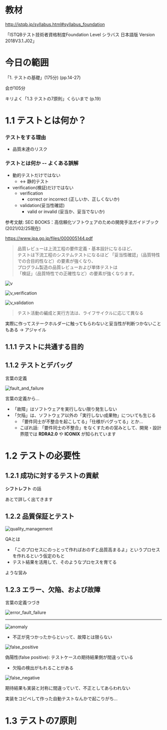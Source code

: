 

# 教材 #

http://jstqb.jp/syllabus.html#syllabus_foundation


「ISTQBテスト技術者資格制度Foundation Level シラバス 日本語版 Version 2018V3.1.J02」


# 今日の範囲 #

「1. テストの基礎」(175分) (pp.14-27)

会が105分

キリよく「1.3 テストの7原則」くらいまで (p.19)



# 1.1 テストとは何か？ #


### テストをする理由 ###

- 品質未達のリスク


### テストとは何か -- よくある誤解 ###

- 動的テストだけではない
    - <-> 静的テスト
- verification(検証)だけではない
    - verification
        - correct or incorrect (正しいか、正しくないか)
    - validation(妥当性確認)
        - valid or invalid (妥当か、妥当でないか)

参考文献: SEC BOOKS：高信頼化ソフトウェアのための開発手法ガイドブック (2021/02/25現在)

https://www.ipa.go.jp/files/000005144.pdf

> 品質レビューは上流工程の要件定義・基本設計になるほど、  
> テストは下流工程のシステムテストになるほど
> 「妥当性確認」（品質特性での合目的性など）の要素が強くなり、  
> プログラム製造の品質レビューおよび単体テストは  
> 「検証」（品質特性での正確性など）の要素が強くなります。

![v](v.drawio.png)

![v_verification](v_verification.drawio.png)

![v_validation](v_validation.drawio.png)

> テスト活動の編成と実行方法は、ライフサイクルに応じて異なる
 
実際に作ってステークホルダーに触ってもらわないと妥当性が判断つかないこともある -> アジャイル


## 1.1.1 テストに共通する目的 ##


## 1.1.2 テストとデバッグ ##

言葉の定義

![fault_and_failure](fault_and_failure.drawio.png)

言葉の定義から...

- 「故障」はソフトウェアを実行しない限り発生しない
- 「欠陥」は、ソフトウェア以外の「実行しない成果物」についても生じる
  - 「要件同士が不整合を起こしてる」「仕様がバグってる」とか…
  - こぼれ話: 「要件同士の不整合」をなくすための営みとして、開発・設計界隈では **RDRA2.0** や **ICONIX** が知られています 

# 1.2 テストの必要性 #

## 1.2.1 成功に対するテストの貢献 ##

**シフトレフト** の話

あとで詳しく出てきます

## 1.2.2 品質保証とテスト ##

![quality_management](quality_management.drawio.png)

QAとは

- 「このプロセスにのっとって作ればおのずと品質高まるよ」というプロセスを作れるという仮定のもと
- テスト結果を活用して、そのようなプロセスを育てる

ような営み

## 1.2.3 エラー、欠陥、および故障 ##

言葉の定義つづき

![error_fault_failure](error_fault_failure.drawio.png)

--- 

![anomaly](anomaly.drawio.png)

- 不正が見つかったからといって、故障とは限らない

![false_positive](false_positive.drawio.png)

偽陽性(false positive): テストケースの期待結果側が間違っている 

- 欠陥の検出がもれることがある

![false_negative](false_negative.drawio.png)

期待結果も実装と対称に間違っていて、不正としてあらわれない

実装をコピペして作った自動テストなんかで起こりがち…


# 1.3 テストの7原則
